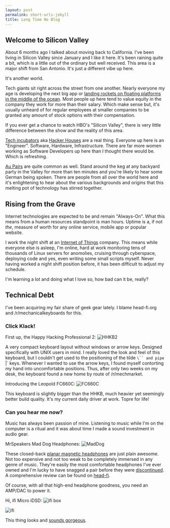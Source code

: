```yaml
---
layout: post
permalink: short-urls-jekyll
title: Long Time No Blog
---
```


## Welcome to Silicon Valley

About 6 months ago I talked about moving back to California.
I've been living in Silicon Valley since January and I like it here.
It's been raining quite a bit, which is a little out of the ordinary but well received.
This area is a major shift from San Antonio. It's just a different vibe up here.

It's another world.

Tech giants sit right across the street from one another. Nearly everyone my age is developing 
the next big app or [landing rockets on floating platforms in the middle of the ocean](https://www.youtube.com/watch?v=RPGUQySBikQ
).
Most people up here tend to value equity in the company they work for more than their salary. 
Which make sense but, it's usually unheard of for regular employees at smaller companies to 
be granted any amount of stock options with their compensation.

If you ever get a chance to watch HBO's "Silicon Valley", there is very little difference 
between the show and the reality of this area.

[Tech incubators](http://www.inc.com/john-rampton/top-10-hot-incubators-to-join-in-silicon-valley.html) 
aka [Hacker Houses](https://sfbay.craigslist.org/search/roo?query=hacker) are a real thing. 
Everyone up here is an "Engineer". Software, Hardware, Infrastructure. There are far more 
women working as Software Developers up here than I thought there would be. Which is 
refreshing.

[Au Pairs](https://en.wikipedia.org/wiki/Au_pair) are quite common as well. 
Stand around the keg at any backyard party in the Valley for more than ten minutes and 
you're likely to hear some German being spoken. There are people from all over the world here 
and it's enlightening to hear about the various backgrounds and origins that this melting pot 
of technology has stirred together.

## Rising from the Grave

Internet technologies are expected to be and remain "Always-On". What this means from a 
human resources standpoint is man hours. Uptime is a, if not *the*, measure of worth for any 
online service, mobile app or popular website.

I work the night shift at an [Internet of Things](https://en.wikipedia.org/wiki/Internet_of_Things) 
company. This means while everyone else is asleep, I'm online, hard at work monitoring 
tens of thousands of Linux servers for anomolies, cruising through cyberspace, deploying 
code and yes, even writing some small scripts myself. Never having worked a night shift 
position before, it has been difficult to adjust my schedule. 

I'm learning a lot and doing what I love so, how bad can it be, really?

## Technical Debt

I've been acquiring my fair share of geek gear lately. I blame head-fi.org and /r/mechanicalkeyboards for this.

### Click Klack!

First up, the Happy Hacking Professional 2:
![HHKB2](https://scontent.cdninstagram.com/t51.2885-15/s640x640/sh0.08/e35/12070729_979365812157634_1658273711_n.jpg?ig_cache_key=MTIxNTM4ODQzNTYzMjY4ODk4Mg%3D%3D.2)

A very compact keyboard layout without windows or arrow keys. Designed specifically with UNIX 
users in mind. I really loved the look and feel of this keyboard, but I couldn't get used to 
the positioning of the tilde `\`` and pipe `|` keys. Whenever I wanted to use the arrow keys, 
I found myself contorting my hand into uncomfortable positions. Thus, after only two weeks on 
my desk, the keyboard found a new home by route of /r/mechmarket.

Introducing the Leopold FC660C:
![FC660C](https://1.bp.blogspot.com/-O5VwePsbljM/VhlqSfqdTpI/AAAAAAAAASM/UUrwQ7b_3Ho/s1600/_DSC6174%2B-%2BCopy.jpg)

This keyboard is slightly bigger than the HHKB, much heavier yet seemingly better build 
quality. It's my current daily driver at work. Topre for life!

### Can you hear me now?

Music has always been passion of mine. Listening to music while I'm on the computer is a 
ritual and it was about time I made a sound investment in audio gear.

MrSpeakers Mad Dog Headphones:
![MadDog](https://mrspeakers.com/wp-content/uploads/2014/02/MDP-34-view-1280x1280.jpg)

These closed-back [planar magnetic headphones](http://www.innerfidelity.com/content/how-planar-magnetic-headphones-work) 
are just plain awesome. Not too expensive and not too weak to be completely immersed in 
any genre of music. They're easily the most comfortable headphones I've ever owned and 
I'm lucky to have snagged a pair before they were [discontinued](http://www.head-fi.org/t/766668/end-of-life-and-sale-on-mad-dog-and-alpha-headphones). 
A comprehensive review can be found on [head-fi](http://www.head-fi.org/products/mrspeakers-mad-dog-t50rp-mod).

Of course, with all that high-end headphone goodness, you need an AMP/DAC to power it.

Hi, ifi Micro iDSD:
![ifi box](https://scontent.cdninstagram.com/t51.2885-15/s640x640/sh0.08/e35/12918413_1746236715662664_1316226810_n.jpg?ig_cache_key=MTIxNjIzMTExNTUwNTg2NDY3Nw%3D%3D.2)

![ifi](http://ifi-audio.com/wp-content/uploads/2014/06/iDSD-Micro-Render.jpg)

This thing looks and [sounds gorgeous](http://www.head-fi.org/products/ifi-audio-micro-idsd).



